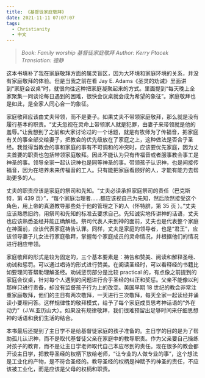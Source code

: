 ```yaml
---
title: 《基督徒家庭敬拜》
date: 2021-11-11 07:07:07
tags:
  - Christianity
  - 中文
---
```


> _Book: Family worship 基督徒家庭敬拜_
> _Author: Kerry Ptacek_
> _Translation: 德静_

这本书填补了我在家庭敬拜方面的属灵盲区，因为大环境和家庭环境的关系，并没有家庭敬拜的体验。但是当我之前在看 Jay E. Adams《圣灵的劝诫》里面讲到“家庭会议桌”时，就很向往这种把家庭凝聚起来的方式。里面提到“每天晚上全家聚集一同谈论每日遇到的困难，很快会议桌就会成为希望的象征”。家庭敬拜也是如此，是全家人同心合一的象征。

家庭敬拜应该由丈夫带领，而不是妻子。如果丈夫不带领家庭敬拜，那么就是没有履行基本的职责。“丈夫忽视在灵命上带领家人就是犯罪，由妻子来带领就是他的羞辱。”让我想到了之前和大家讨论过的一个话题，就是有牧师为了传福音，把家庭有关的事全部交给妻子，把教会的优先级放在了家庭之上，这种做法是否合乎圣经。我觉得当教会的事和家庭的事有不可调和的冲突时，应该要优先家庭，因为丈夫首要的职责也包括带领家庭敬拜。因此不能认为只有传福音或者服事教会事工是神圣的事。领导全家一起认识神也是同等神圣的事。带领孩子认识神，也是间接传福音，因为在培养未来传福音的工人。只有能把家庭看顾好的人，才能有能力去帮助更多的人。

丈夫的职责应该是家庭的祭司和先知。“丈夫必读承担家庭祭司的责任（巴克斯特，第 439 页）”，“每个家庭治理者......都应该视自己为先知，然后欣然接受这个角色，用上帝的真道教导那些处于他的管理之下的人（怀特腓，第 35 页 ）。”丈夫应该熟悉旧约，用祭司和先知的标准去要求自己。先知诚实地传讲神的话语，丈夫也应该熟悉圣经并能正确解经。祭司代表人来到神的面前，丈夫也是代表整个家庭在神面前，应该代表家庭祷告认罪。同样，丈夫是家庭的领导者，也是“君王”，应该领导妻子儿女进行家庭敬拜，掌握每个家庭成员的灵命情况，并根据他们的情况进行相应带领。

家庭敬拜的形式是较为固定的，三个基本要素是：祷告和赞美、阅读和解释圣经、劝诫和惩罚。可以通过唱诗的形式进行赞美。在阅读圣经时，可以看释经的书籍比如要理问答帮助理解圣经。劝诫惩罚部分是比较 practical 的，有点像之前提到的家庭会议桌，针对每个人遇到的问题进行合乎圣经的纠正和奖惩。父亲不能像以利那样只进行责备，却没有监督孩子行为上的改变。美国早期 18 世纪的教会非常注重家庭敬拜，他们的主日有两次敬拜，一天进行三次敬拜，每天全家一起读经并诵读小要理问答。这样规律性的敬拜模式，给予了每个家庭成员思考神话语的“外在动力”（J.W.亚历山大）。如果没有规律敬拜，我们很难预留出足够时间来仔细思想神的话语和我们生活的结合。

本书最后还提到了主日学不是给基督徒家庭的孩子准备的。主日学的目的是为了帮助孤儿认识神，而不是取代基督徒父亲在家庭中的教导职责。作为父亲要自己操练对孩子的教育，而不是让主日学老师取代自己本应尽到的责任。现在很多的教会都开设主日学，把教导圣经的权柄下放给老师，“让专业的人做专业的事”，这个想法是工业化的产物，是不符合圣经的。教导圣经的权柄是神赋予的神圣的责任，不应该被工业化，而是应该是父母的权柄和职责。
